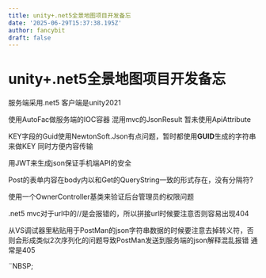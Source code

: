 ```yaml
---
title: unity+.net5全景地图项目开发备忘
date: '2025-06-29T15:37:38.195Z'
author: fancybit
draft: false
---
```

<div class="header"><h1 class="single-title animate__animated animate__pulse animate__faster">unity+.net5全景地图项目开发备忘</h1></div>

<div class="content" id="content"><p>服务端采用.net5 客户端是unity2021</p><p>使用AutoFac做服务端的IOC容器 混用mvc的JsonResult 暂未使用ApiAttribute</p><p>KEY字段的Guid使用NewtonSoft.Json有点问题，暂时都使用<strong>GUID</strong>生成的字符串来做KEY 同时方便内容传输</p><p>用JWT来生成json保证手机端API的安全</p><p>Post的表单内容在body内以和Get的QueryString一致的形式存在，没有分隔符?</p><p>使用一个OwnerController基类来验证后台管理员的权限问题</p><p>.net5 mvc对于url中的//是会报错的，所以拼接url时候要注意否则容易出现404</p><p>从VS调试器里粘贴用于PostMan的json字符串数据的时候要注意去掉转义符，否则会形成类似2次序列化的问题导致PostMan发送到服务端的json解释混乱报错 通常是405</p><!-- raw HTML omitted --><p><!-- raw HTML omitted -->¨NBSP;<!-- raw HTML omitted --></p></div>

